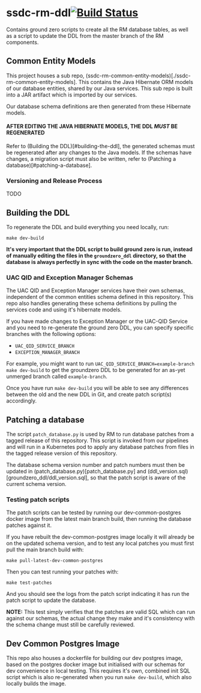 # ssdc-rm-ddl[![Build Status](https://travis-ci.com/ONSdigital/ssdc-rm-ddl.svg?branch=main)](https://travis-ci.com/ONSdigital/ssdc-rm-ddl)

Contains ground zero scripts to create all the RM database tables, as well as a script to update the DDL from the master
branch of the RM components.

## Common Entity Models

This project houses a sub repo, (ssdc-rm-common-entity-models)[./ssdc-rm-common-entity-models]. This contains the Java
Hibernate ORM models of our database entities, shared by our Java services. This sub repo is built into a JAR artifact
which is imported by our services.

Our database schema definitions are then generated from these Hibernate models.

#### AFTER EDITING THE JAVA HIBERNATE MODELS, THE DDL _MUST_ BE REGENERATED

Refer to (Building the DDL)[#building-the-ddl], the generated schemas must be regenerated after any changes to the Java
models. If the schemas have changes, a migration script must also be written, refer to (Patching a
database)[#patching-a-database].

### Versioning and Release Process

[//]: # (TODO)
TODO

## Building the DDL

To regenerate the DDL and build everything you need locally, run:

```shell
make dev-build
```

**It's very important that the DDL script to build ground zero is run, instead of manually editing the files in
the `groundzero_ddl` directory, so that the database is always perfectly in sync with the code on the master branch.**

### UAC QID and Exception Manager Schemas

The UAC QID and Exception Manager services have their own schemas, independent of the common entities schema defined in
this repository. This repo also handles generating these schema definitions by pulling the services code and using it's
hibernate models.

If you have made changes to Exception Manager or the UAC-QID Service and you need to re-generate the ground zero DDL,
you can specify specific branches with the following options:

- `UAC_QID_SERVICE_BRANCH`
- `EXCEPTION_MANAGER_BRANCH`

For example, you might want to run `UAC_QID_SERVICE_BRANCH=example-branch make dev-build` to get the groundzero DDL to
be generated for an as-yet unmerged branch called `example-branch`.

Once you have run `make dev-build` you will be able to see any differences between the old and the new DDL in Git, and
create patch script(s) accordingly.

## Patching a database

The script `patch_database.py` is used by RM to run database patches from a tagged release of this repository. This
script is invoked from our pipelines and will run in a Kubernetes pod to apply any database patches from files in the
tagged release version of this repository.

The database schema version number and patch numbers must then be updated in (patch_database.py)[patch_database.py]
and (ddl_version.sql)[groundzero_ddl/ddl_version.sql], so that the patch script is aware of the current schema version.

### Testing patch scripts

The patch scripts can be tested by running our dev-common-postgres docker image from the latest main branch build, then
running the database patches against it.

If you have rebuilt the dev-common-postgres image locally it will already be on the updated schema version, and to test
any local patches you must first pull the main branch build with:

```shell
make pull-latest-dev-common-postgres
```

Then you can test running your patches with:

```shell
make test-patches
```

And you should see the logs from the patch script indicating it has run the patch script to update the database.

**NOTE:** This test simply verifies that the patches are valid SQL which can run against our schemas, the actual change
they make and it's consistency with the schema change must still be carefully reviewed.

## Dev Common Postgres Image

This repo also houses a dockerfile for building our dev postgres image, based on the postgres docker image but
initialised with our schemas for dev convenience in local testing. This requires it's own, combined init SQL script
which is also re-generated when you run `make dev-build`, which also locally builds the image.
